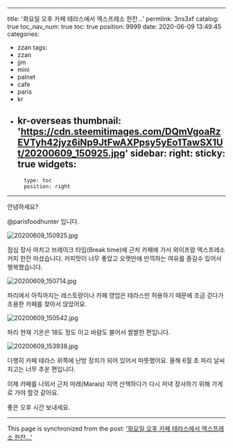 
---
title: '화요일 오후 카페 테라스에서 엑스프레소 한잔...'
permlink: 3ns3xf
catalog: true
toc_nav_num: true
toc: true
position: 9999
date: 2020-06-09 13:49:45
categories:
- zzan
tags:
- zzan
- jjm
- mini
- palnet
- cafe
- paris
- kr
- kr-overseas
thumbnail: 'https://cdn.steemitimages.com/DQmVgoaRzEVTyh42jyz6iNp9JtFwAXPpsy5yEo1TawSX1Ut/20200609_150925.jpg'
sidebar:
    right:
        sticky: true
widgets:
    -
        type: toc
        position: right
---


안녕하세요?

@parisfoodhunter 입니다. 

![20200609_150925.jpg](https://cdn.steemitimages.com/DQmVgoaRzEVTyh42jyz6iNp9JtFwAXPpsy5yEo1TawSX1Ut/20200609_150925.jpg)

점심 장사 마치고 브레이크 타임(Break time)에 근처 카페에 가서 와이프랑 엑스프레소 커피 한잔 마셨습니다. 커피맛이 너무 좋았고 오랫만에 만끽하는 여유를 즐길수 있어서 행복했습니다. 

![20200609_150714.jpg](https://cdn.steemitimages.com/DQmYpjzWFhhoWXo5h2ho31oWvha8ekNpa6x8PyhMCXbHMjo/20200609_150714.jpg)

파리에서 아직까지는 레스토랑이나 카페 영업은 테라스만 허용하기 때문에 조금 걷다가 조용한 카페를 찾아서 앉았어요. 


![20200609_150542.jpg](https://cdn.steemitimages.com/DQmX7MA2tqVA3Ep8bpmTpZ2uqST3mmtHaGyCju8EotstEAB/20200609_150542.jpg)


파리 현재 기온은 18도 정도 이고 바람도 불어서 쌀쌀한 편입니다. 

![20200609_153938.jpg](https://cdn.steemitimages.com/DQmP1v6LaUALrnP1raTytcvqcT9m8FfMWDGjF9SXuDCaa8d/20200609_153938.jpg)

다행히 카페 테라스 위쪽에 난방 장치가 되어 있어서 따뜻했어요.  올해 6월 초 파리 날씨 치고는 너무 추운 편입니다. 

이제 카페를 나외서 근처 마레(Marais) 지역 산책하다가 다시 저녁 장사하기 위해 가게로 가야 할것 같아요. 

좋은 오후 시간 보내세요.

- - -

This page is synchronized from the post: ['화요일 오후 카페 테라스에서 엑스프레소 한잔...'](https://steemit.com/@parisfoodhunter/3ns3xf)
